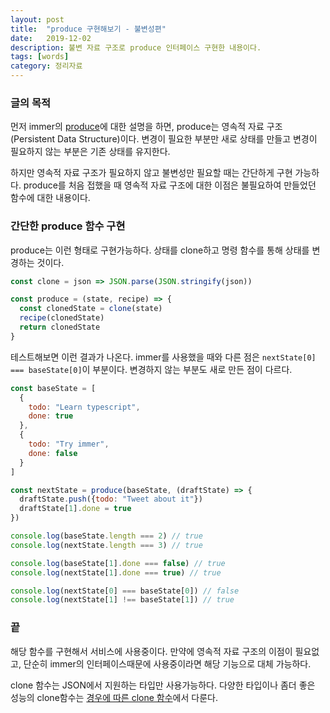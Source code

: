 ```yaml
---
layout: post
title:  "produce 구현해보기 - 불변성편"
date:   2019-12-02
description: 불변 자료 구조로 produce 인터페이스 구현한 내용이다. 
tags: [words]
category: 정리자료
---
```

### 글의 목적
먼저 immer의 [produce](https://immerjs.github.io/immer/docs/produce)에 대한 설명을 하면, produce는 영속적 자료 구조(Persistent Data Structure)이다. 변경이 필요한 부분만 새로 상태를 만들고 변경이 필요하지 않는 부분은 기존 상태를 유지한다.

하지만 영속적 자료 구조가 필요하지 않고 불변성만 필요할 때는 간단하게 구현 가능하다. produce를 처음 접했을 때 영속적 자료 구조에 대한 이점은 불필요하여 만들었던 함수에 대한 내용이다.

### 간단한 produce 함수 구현
produce는 이런 형태로 구현가능하다. 상태를 clone하고 명령 함수를 통해 상태를 변경하는 것이다.
```js
const clone = json => JSON.parse(JSON.stringify(json))

const produce = (state, recipe) => {
  const clonedState = clone(state)
  recipe(clonedState)
  return clonedState
}
```

테스트해보면 이런 결과가 나온다. immer를 사용했을 때와 다른 점은 `nextState[0] === baseState[0]`이 부분이다. 변경하지 않는 부분도 새로 만든 점이 다르다.
```js
const baseState = [
  {
    todo: "Learn typescript",
    done: true
  },
  {
    todo: "Try immer",
    done: false
  }
]

const nextState = produce(baseState, (draftState) => {
  draftState.push({todo: "Tweet about it"})
  draftState[1].done = true
})

console.log(baseState.length === 2) // true
console.log(nextState.length === 3) // true

console.log(baseState[1].done === false) // true
console.log(nextState[1].done === true) // true

console.log(nextState[0] === baseState[0]) // false
console.log(nextState[1] !== baseState[1]) // true
```

### 끝
해당 함수를 구현해서 서비스에 사용중이다. 만약에 영속적 자료 구조의 이점이 필요없고, 단순히 immer의 인터페이스때문에 사용중이라면 해당 기능으로 대체 가능하다.

clone 함수는 JSON에서 지원하는 타입만 사용가능하다. 다양한 타입이나 좀더 좋은 성능의 clone함수는 [경우에 따른 clone 함수](https://chodragon9.github.io/blog/clone-function/)에서 다룬다.